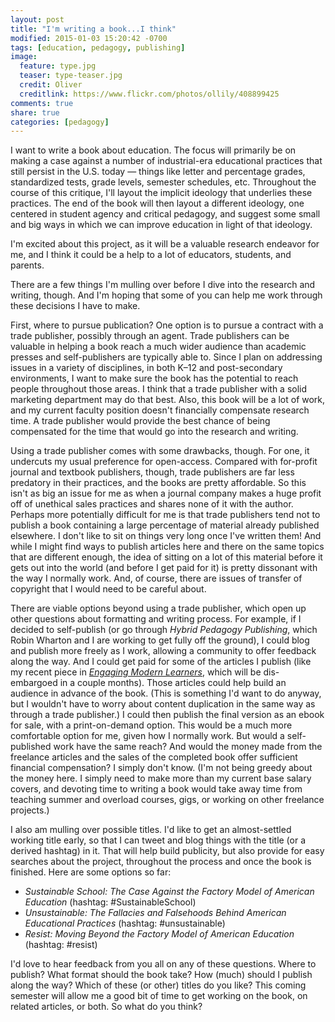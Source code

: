 ```yaml
---
layout: post
title: "I'm writing a book...I think"
modified: 2015-01-03 15:20:42 -0700
tags: [education, pedagogy, publishing]
image:
  feature: type.jpg
  teaser: type-teaser.jpg
  credit: Oliver
  creditlink: https://www.flickr.com/photos/ollily/408899425
comments: true
share: true
categories: [pedagogy]
---
```


I want to write a book about education. The focus will primarily be on making a case against a number of industrial-era educational practices that still persist in the U.S. today — things like letter and percentage grades, standardized tests, grade levels, semester schedules, etc. Throughout the course of this critique, I'll layout the implicit ideology that underlies these practices. The end of the book will then layout a different ideology, one centered in student agency and critical pedagogy, and suggest some small and big ways in which we can improve education in light of that ideology.

I'm excited about this project, as it will be a valuable research endeavor for me, and I think it could be a help to a lot of educators, students, and parents.

There are a few things I'm mulling over before I dive into the research and writing, though. And I'm hoping that some of you can help me work through these decisions I have to make.

First, where to pursue publication? One option is to pursue a contract with a trade publisher, possibly through an agent. Trade publishers can be valuable in helping a book reach a much wider audience than academic presses and self-publishers are typically able to. Since I plan on addressing issues in a variety of disciplines, in both K–12 and post-secondary environments, I want to make sure the book has the potential to reach people throughout those areas. I think that a trade publisher with a solid marketing department may do that best. Also, this book will be a lot of work, and my current faculty position doesn't financially compensate research time. A trade publisher would provide the best chance of being compensated for the time that would go into the research and writing.

Using a trade publisher comes with some drawbacks, though. For one, it undercuts my usual preference for open-access. Compared with for-profit journal and textbook publishers, though, trade publishers are far less predatory in their practices, and the books are pretty affordable. So this isn't as big an issue for me as when a journal company makes a huge profit off of unethical sales practices and shares none of it with the author. Perhaps more potentially difficult for me is that trade publishers tend not to publish a book containing a large percentage of material already published elsewhere. I don't like to sit on things very long once I've written them! And while I might find ways to publish articles here and there on the same topics that are different enough, the idea of sitting on a lot of this material before it gets out into the world (and before I get paid for it) is pretty dissonant with the way I normally work. And, of course, there are issues of transfer of copyright that I would need to be careful about.

There are viable options beyond using a trade publisher, which open up other questions about formatting and writing process. For example, if I decided to self-publish (or go through *Hybrid Pedagogy Publishing*, which Robin Wharton and I are working to get fully off the ground), I could blog and publish more freely as I work, allowing a community to offer feedback along the way. And I could get paid for some of the articles I publish (like my recent piece in [*Engaging Modern Learners*](http://modernlearners.com/sustainable-pedagogy), which will be dis-embargoed in a couple months). Those articles could help build an audience in advance of the book. (This is something I'd want to do anyway, but I wouldn't have to worry about content duplication in the same way as through a trade publisher.) I could then publish the final version as an ebook for sale, with a print-on-demand option. This would be a much more comfortable option for me, given how I normally work. But would a self-published work have the same reach? And would the money made from the freelance articles and the sales of the completed book offer sufficient financial compensation? I simply don't know. (I'm not being greedy about the money here. I simply need to make more than my current base salary covers, and devoting time to writing a book would take away time from teaching summer and overload courses, gigs, or working on other freelance projects.)

I also am mulling over possible titles. I'd like to get an almost-settled working title early, so that I can tweet and blog things with the title (or a derived hashtag) in it. That will help build publicity, but also provide for easy searches about the project, throughout the process and once the book is finished. Here are some options so far:

- *Sustainable School: The Case Against the Factory Model of American Education* (hashtag: #SustainableSchool)  
- *Unsustainable: The Fallacies and Falsehoods Behind American Educational Practices* (hashtag: #unsustainable)  
- *Resist: Moving Beyond the Factory Model of American Education* (hashtag: #resist)

I'd love to hear feedback from you all on any of these questions. Where to publish? What format should the book take? How (much) should I publish along the way? Which of these (or other) titles do you like? This coming semester will allow me a good bit of time to get working on the book, on related articles, or both. So what do you think?
